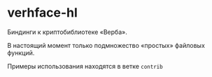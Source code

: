 verhface-hl
===========

Биндинги к криптобиблиотеке «Верба».

В настоящий момент только подмножество «простых» файловых функций.

Примеры использования находятся в ветке `contrib`
